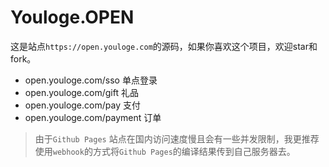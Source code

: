 # Youloge.OPEN

这是站点`https://open.youloge.com`的源码，如果你喜欢这个项目，欢迎star和fork。

- open.youloge.com/sso 单点登录
- open.youloge.com/gift 礼品
- open.youloge.com/pay 支付
- open.youloge.com/payment 订单

> 由于`Github Pages` 站点在国内访问速度慢且会有一些并发限制，我更推荐使用`webhook`的方式将`Github Pages`的编译结果传到自己服务器去。


